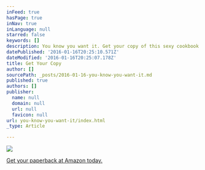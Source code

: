 ```yaml
---
inFeed: true
hasPage: true
inNav: true
inLanguage: null
starred: false
keywords: []
description: You know you want it. Get your copy of this sexy cookbook at Amazon today.
datePublished: '2016-01-16T20:25:10.571Z'
dateModified: '2016-01-16T20:25:07.178Z'
title: Get Your Copy
author: []
sourcePath: _posts/2016-01-16-you-know-you-want-it.md
published: true
authors: []
publisher:
  name: null
  domain: null
  url: null
  favicon: null
url: you-know-you-want-it/index.html
_type: Article

---
```

![](https://the-grid-user-content.s3-us-west-2.amazonaws.com/42695726-3ead-4219-afe0-5ad3cc74d008.jpg)

[Get your paperback at Amazon today.][0]

[0]: http://amzn.to/1n7GIZV